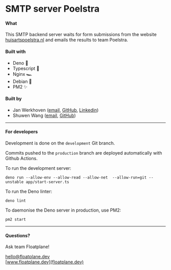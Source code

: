 # SMTP server Poelstra

#### What

This SMTP backend server waits for form submissions from the website
[huisartspoelstra.nl](https://huisartspoelstra.nl) and emails the results to team Poelstra.

#### Built with

- Deno 🦕
- Typescript 🌱
- Nginx 🏎️
- Debian 🐧
- PM2 ✨

#### Built by

- Jan Werkhoven ([email](mailto:jw@floatplane.dev), [GitHub](https://github.com/janwerkhoven), [Linkedin](https://www.linkedin.com/in/jan-werkhoven))
- Shuwen Wang ([email](mailto:sw@floatplane.dev), [GitHub](https://github.com/codelikeshuwen))

---

#### For developers

Development is done on the `development` Git branch.

Commits pushed to the `production` branch are deployed automatically with Github Actions.

To run the development server:

```
deno run --allow-env --allow-read --allow-net  --allow-run=git --unstable app/start-server.ts
```

To run the Deno linter:

```
deno lint
```

To daemonise the Deno server in production, use PM2:

```
pm2 start
```

---

#### Questions?

Ask team Floatplane!

[hello@floatplane.dev](mailto:hello@floatplane.dev)  
[www.floatplane.dev](floatplane.dev)

